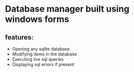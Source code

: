 # Database manager built using windows forms
## features:
<ul>
  <li>Opening any sqlite database</li>
  <li>Modifying items in the database</li>
  <li>Executing live sql queries</li>
  <li>Displaying sql errors if present</li>
</ul>
